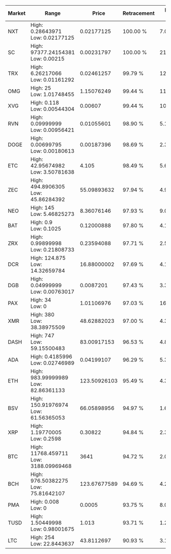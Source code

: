| Market | Range | Price| Retracement | Doubles to 50% |
| --- | --- | --- | --- | --- |
| NXT | High: 0.28643971<br />Low: 0.02177125 | 0.02177125 | 100.00 % | 7.08 |
| SC | High: 97377.24154381<br />Low: 0.00215 | 0.00231797 | 100.00 % | 21,004,854.18 |
| TRX | High: 6.26217066<br />Low: 0.01161292 | 0.02461257 | 99.79 % | 127.45 |
| OMG | High: 25<br />Low: 1.01748455 | 1.15076249 | 99.44 % | 11.30 |
| XVG | High: 0.118<br />Low: 0.00544304 | 0.00607 | 99.44 % | 10.17 |
| RVN | High: 0.09999999<br />Low: 0.00956421 | 0.01055601 | 98.90 % | 5.19 |
| DOGE | High: 0.00699795<br />Low: 0.00180613 | 0.00187396 | 98.69 % | 2.35 |
| ETC | High: 42.95674982<br />Low: 3.50781638 | 4.105 | 98.49 % | 5.66 |
| ZEC | High: 494.8906305<br />Low: 45.86284392 | 55.09893632 | 97.94 % | 4.91 |
| NEO | High: 145<br />Low: 5.46825273 | 8.36076146 | 97.93 % | 9.00 |
| BAT | High: 0.9<br />Low: 0.1025 | 0.12000888 | 97.80 % | 4.18 |
| ZRX | High: 0.99899998<br />Low: 0.21808733 | 0.23594088 | 97.71 % | 2.58 |
| DCR | High: 124.875<br />Low: 14.32659784 | 16.88000002 | 97.69 % | 4.12 |
| DGB | High: 0.04999999<br />Low: 0.00763017 | 0.0087201 | 97.43 % | 3.30 |
| PAX | High: 34<br />Low: 0 | 1.01106976 | 97.03 % | 16.81 |
| XMR | High: 380<br />Low: 38.38975509 | 48.62882023 | 97.00 % | 4.30 |
| DASH | High: 747<br />Low: 59.15500483 | 83.00917153 | 96.53 % | 4.86 |
| ADA | High: 0.4185996<br />Low: 0.02746989 | 0.04199107 | 96.29 % | 5.31 |
| ETH | High: 983.99999989<br />Low: 82.86361133 | 123.50926103 | 95.49 % | 4.32 |
| BSV | High: 150.91976974<br />Low: 61.56365053 | 66.05898956 | 94.97 % | 1.61 |
| XRP | High: 1.19770005<br />Low: 0.2598 | 0.30822 | 94.84 % | 2.36 |
| BTC | High: 11768.459711<br />Low: 3188.09969468 | 3641 | 94.72 % | 2.05 |
| BCH | High: 976.50382275<br />Low: 75.81642107 | 123.67677589 | 94.69 % | 4.25 |
| PMA | High: 0.008<br />Low: 0 | 0.0005 | 93.75 % | 8.00 |
| TUSD | High: 1.50449998<br />Low: 0.98001675 | 1.013 | 93.71 % | 1.23 |
| LTC | High: 254<br />Low: 22.8443637 | 43.8112697 | 90.93 % | 3.16 |
